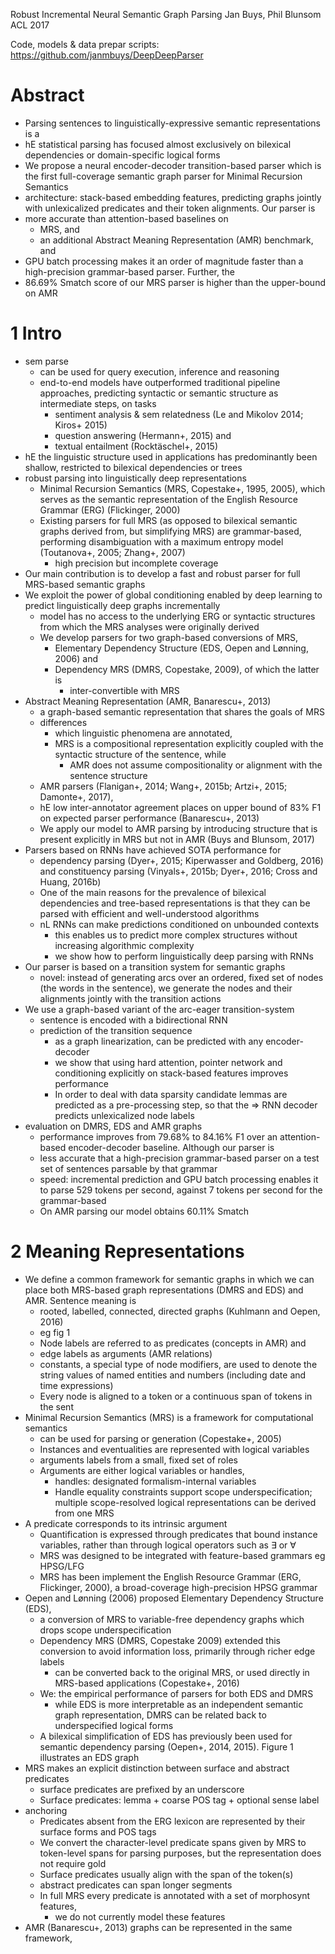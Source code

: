 Robust Incremental Neural Semantic Graph Parsing
Jan Buys, Phil Blunsom
ACL 2017

Code, models & data prepar scripts: https://github.com/janmbuys/DeepDeepParser

# Abstract

* Parsing sentences to linguistically-expressive semantic representations is a
* hE statistical parsing has focused almost exclusively on
  bilexical dependencies or domain-specific logical forms
* We propose a neural encoder-decoder transition-based parser which is the
  first full-coverage semantic graph parser for Minimal Recursion Semantics
* architecture: stack-based embedding features, predicting graphs jointly
  with unlexicalized predicates and their token alignments. Our parser is
* more accurate than attention-based baselines on
  * MRS, and
  * an additional Abstract Meaning Representation (AMR) benchmark, and
* GPU batch processing makes it an order of magnitude faster than a
  high-precision grammar-based parser. Further, the
* 86.69% Smatch score of our MRS parser is higher than the upper-bound on AMR

# 1 Intro

* sem parse
  * can be used for query execution, inference and reasoning
  * end-to-end models have outperformed traditional pipeline approaches,
    predicting syntactic or semantic structure as intermediate steps, on tasks
    * sentiment analysis & sem relatedness (Le and Mikolov 2014; Kiros+ 2015)
    * question answering (Hermann+, 2015) and
    * textual entailment (Rocktäschel+, 2015)
* hE the linguistic structure used in applications has predominantly been
  shallow, restricted to bilexical dependencies or trees
* robust parsing into linguistically deep representations
  * Minimal Recursion Semantics (MRS, Copestake+, 1995, 2005), which
    serves as the semantic representation of the English Resource Grammar (ERG)
    (Flickinger, 2000)
  * Existing parsers for full MRS (as opposed to bilexical semantic graphs
    derived from, but simplifying MRS) are grammar-based, performing
    disambiguation with a maximum entropy model (Toutanova+, 2005; Zhang+,
    2007)
    * high precision but incomplete coverage
* Our main contribution is to develop a fast and robust parser for full
  MRS-based semantic graphs
* We exploit the power of global conditioning enabled by deep learning to
  predict linguistically deep graphs incrementally
  * model has no access to the underlying ERG or syntactic structures
    from which the MRS analyses were originally derived
  * We develop parsers for two graph-based conversions of MRS,
    * Elementary Dependency Structure (EDS, Oepen and Lønning, 2006) and
    * Dependency MRS (DMRS, Copestake, 2009), of which the latter is
      * inter-convertible with MRS
* Abstract Meaning Representation (AMR, Banarescu+, 2013)
  * a graph-based semantic representation that shares the goals of MRS
  * differences
    * which linguistic phenomena are annotated,
    * MRS is a compositional representation explicitly coupled with the
      syntactic structure of the sentence, while
      * AMR does not assume compositionality or alignment with the sentence
        structure
  * AMR parsers (Flanigan+, 2014; Wang+, 2015b; Artzi+, 2015; Damonte+, 2017),
  * hE low inter-annotator agreement places on upper bound of 83% F1 on
    expected parser performance (Banarescu+, 2013)
  * We apply our model to AMR parsing by introducing structure that is present
    explicitly in MRS but not in AMR (Buys and Blunsom, 2017)
* Parsers based on RNNs have achieved SOTA performance for
  * dependency parsing (Dyer+, 2015; Kiperwasser and Goldberg, 2016) and
    constituency parsing (Vinyals+, 2015b; Dyer+, 2016; Cross and Huang, 2016b)
  * One of the main reasons for the prevalence of bilexical dependencies and
    tree-based representations is that they can be parsed with efficient and
    well-understood algorithms
  * nL RNNs can make predictions conditioned on unbounded contexts
    * this enables us to predict more complex structures
      without increasing algorithmic complexity
    * we show how to perform linguistically deep parsing with RNNs
* Our parser is based on a transition system for semantic graphs
  * novel: instead of generating arcs over an ordered, fixed set of nodes (the
    words in the sentence), we generate the nodes and their alignments jointly
    with the transition actions
* We use a graph-based variant of the arc-eager transition-system
  * sentence is encoded with a bidirectional RNN
  * prediction of the transition sequence
    * as a graph linearization, can be predicted with any encoder-decoder
    * we show that using hard attention, pointer network and conditioning
      explicitly on stack-based features improves performance
    * In order to deal with data sparsity
      candidate lemmas are predicted as a pre-processing step, so that the
      => RNN decoder predicts unlexicalized node labels
* evaluation on DMRS, EDS and AMR graphs
  * performance improves from 79.68% to 84.16% F1 over an attention-based
    encoder-decoder baseline. Although our parser is
  * less accurate that a high-precision grammar-based parser on a test set of
    sentences parsable by that grammar
  * speed: incremental prediction and GPU batch processing enables it to parse
    529 tokens per second, against 7 tokens per second for the grammar-based
  * On AMR parsing our model obtains 60.11% Smatch

# 2 Meaning Representations

* We define a common framework for semantic graphs in which we can place both
  MRS-based graph representations (DMRS and EDS) and AMR. Sentence meaning is
  * rooted, labelled, connected, directed graphs (Kuhlmann and Oepen, 2016)
  * eg fig 1
  * Node labels are referred to as predicates (concepts in AMR) and
  * edge labels as arguments (AMR relations)
  * constants, a special type of node modifiers, are used to denote the string
    values of named entities and numbers (including date and time expressions)
  * Every node is aligned to a token or a continuous span of tokens in the sent
* Minimal Recursion Semantics (MRS) is a framework for computational semantics
  * can be used for parsing or generation (Copestake+, 2005)
  * Instances and eventualities are represented with logical variables
  * arguments labels from a small, fixed set of roles
  * Arguments are either logical variables or handles,
    * handles: designated formalism-internal variables
    * Handle equality constraints support scope underspecification; multiple
      scope-resolved logical representations can be derived from one MRS
* A predicate corresponds to its intrinsic argument
  * Quantification is expressed through predicates that bound instance
    variables, rather than through logical operators such as ∃ or ∀
  * MRS was designed to be integrated with feature-based grammars eg HPSG/LFG
  * MRS has been implement the English Resource Grammar (ERG, Flickinger,
    2000), a broad-coverage high-precision HPSG grammar
* Oepen and Lønning (2006) proposed Elementary Dependency Structure (EDS),
  * a conversion of MRS to variable-free dependency graphs which
    drops scope underspecification
  * Dependency MRS (DMRS, Copestake 2009) extended this conversion to avoid
    information loss, primarily through richer edge labels
    * can be converted back to the original MRS, or used directly in MRS-based
      applications (Copestake+, 2016)
  * We: the empirical performance of parsers for both EDS and DMRS
    * while EDS is more interpretable as an independent semantic graph
      representation, DMRS can be related back to underspecified logical forms
  * A bilexical simplification of EDS has previously been used for semantic
    dependency parsing (Oepen+, 2014, 2015). Figure 1 illustrates an EDS graph
* MRS makes an explicit distinction between surface and abstract predicates
  * surface predicates are prefixed by an underscore
  * Surface predicates: lemma + coarse POS tag + optional sense label
* anchoring
  * Predicates absent from the ERG lexicon are represented by their surface
    forms and POS tags
  * We convert the character-level predicate spans given by MRS to token-level
    spans for parsing purposes, but the representation does not require gold
  * Surface predicates usually align with the span of the token(s)
  * abstract predicates can span longer segments
  * In full MRS every predicate is annotated with a set of morphosynt features,
    * we do not currently model these features
* AMR (Banarescu+, 2013) graphs can be represented in the same framework,
